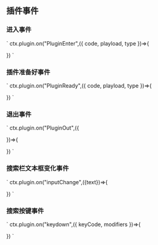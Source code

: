 ## 插件事件
### 进入事件
`
ctx.plugin.on("PluginEnter",({
    code,
    playload,
    type
})=>{

})
`
### 插件准备好事件
`
ctx.plugin.on("PluginReady",({
    code,
    playload,
    type
})=>{

})
`
### 退出事件
`
ctx.plugin.on("PluginOut",({
    
})=>{

})
`

### 搜索栏文本框变化事件
`
ctx.plugin.on("inputChange",({text})=>{

})
`

### 搜索按键事件
`
ctx.plugin.on("keydown",({
    keyCode,
    modifiers
})=>{

})
`

